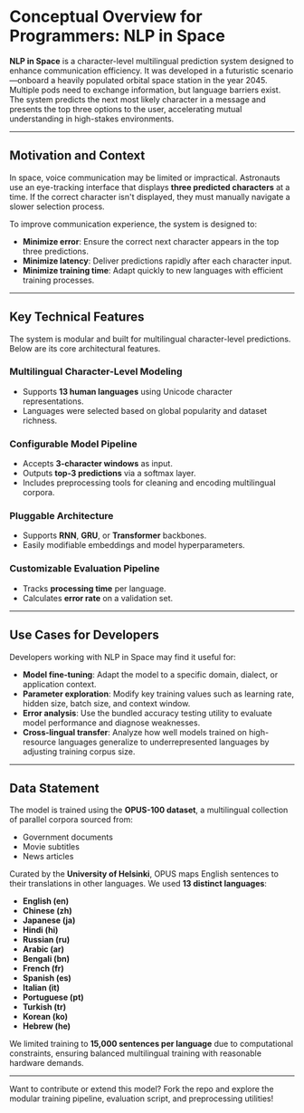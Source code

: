 # Conceptual Overview for Programmers: NLP in Space

**NLP in Space** is a character-level multilingual prediction system designed to enhance communication efficiency. It was developed in a futuristic scenario—onboard a heavily populated orbital space station in the year 2045. Multiple pods need to exchange information, but language barriers exist. The system predicts the next most likely character in a message and presents the top three options to the user, accelerating mutual understanding in high-stakes environments.

---

## Motivation and Context

In space, voice communication may be limited or impractical. Astronauts use an eye-tracking interface that displays **three predicted characters** at a time. If the correct character isn't displayed, they must manually navigate a slower selection process.

To improve communication experience, the system is designed to:

- **Minimize error**: Ensure the correct next character appears in the top three predictions.
- **Minimize latency**: Deliver predictions rapidly after each character input.
- **Minimize training time**: Adapt quickly to new languages with efficient training processes.

---

## Key Technical Features

The system is modular and built for multilingual character-level predictions. Below are its core architectural features.

### Multilingual Character-Level Modeling
- Supports **13 human languages** using Unicode character representations.
- Languages were selected based on global popularity and dataset richness.

### Configurable Model Pipeline
- Accepts **3-character windows** as input.
- Outputs **top-3 predictions** via a softmax layer.
- Includes preprocessing tools for cleaning and encoding multilingual corpora.

### Pluggable Architecture
- Supports **RNN**, **GRU**, or **Transformer** backbones.
- Easily modifiable embeddings and model hyperparameters.

### Customizable Evaluation Pipeline
- Tracks **processing time** per language.
- Calculates **error rate** on a validation set.

---

## Use Cases for Developers

Developers working with NLP in Space may find it useful for:

- **Model fine-tuning**: Adapt the model to a specific domain, dialect, or application context.
- **Parameter exploration**: Modify key training values such as learning rate, hidden size, batch size, and context window.
- **Error analysis**: Use the bundled accuracy testing utility to evaluate model performance and diagnose weaknesses.
- **Cross-lingual transfer**: Analyze how well models trained on high-resource languages generalize to underrepresented languages by adjusting training corpus size.

---

## Data Statement

The model is trained using the **OPUS-100 dataset**, a multilingual collection of parallel corpora sourced from:

- Government documents
- Movie subtitles
- News articles

Curated by the **University of Helsinki**, OPUS maps English sentences to their translations in other languages. We used **13 distinct languages**:

- **English (en)**
- **Chinese (zh)**
- **Japanese (ja)**
- **Hindi (hi)**
- **Russian (ru)**
- **Arabic (ar)**
- **Bengali (bn)**
- **French (fr)**
- **Spanish (es)**
- **Italian (it)**
- **Portuguese (pt)**
- **Turkish (tr)**
- **Korean (ko)**
- **Hebrew (he)**

We limited training to **15,000 sentences per language** due to computational constraints, ensuring balanced multilingual training with reasonable hardware demands.

---

Want to contribute or extend this model? Fork the repo and explore the modular training pipeline, evaluation script, and preprocessing utilities!
